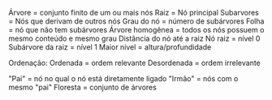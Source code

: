 Árvore = conjunto finito de um ou mais nós
Raiz = Nó principal
Subarvores = Nós que derivam de outros nós
Grau do nó = número de subárvores
Folha = nó que não tem subárvores
Árvore homogênea = todos os nós possuem o mesmo conteúdo e mesmo grau
Distância do nó até a raiz
  Nó raiz = nível 0
  Subárvore da raiz = nível 1
Maior nível = altura/profundidade

Ordenação:
  Ordenada = ordem relevante 
  Desordenada = ordem irrelevante

"Pai" = nó no qual o nó está diretamente ligado
"Irmão" = nós com o mesmo "pai"
Floresta = conjunto de árvores
